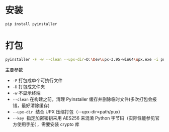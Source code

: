 # 安装

```bash
pip install pyinstaller
```

# 打包

```bash
pyinstaller -F -w --clean --upx-dir=D:\Dev\upx-3.95-win64\upx.exe -i public\shooting_star.ico --key 1597530 main.py
```

主要参数

- `-F` 打包成单个可执行文件
- `-D` 打包成文件夹
- `-w` 不显示终端
- `--clean` 在构建之前，清理 PyInstaller 缓存并删除临时文件(多次打包会报错，最好清除缓存)
- `--upx-dir`  结合 UPX 压缩打包（--upx-dir=path/pux）
- `--key`  指定加密密钥来用 AES256 来混淆 Python 字节码（实际性能参见官方使用手册），需要安装 crypto 库
